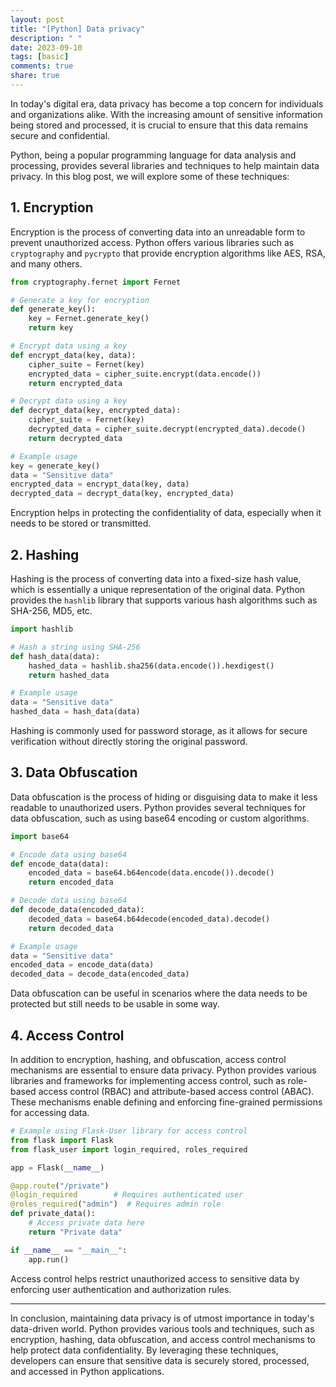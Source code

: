 ```yaml
---
layout: post
title: "[Python] Data privacy"
description: " "
date: 2023-09-10
tags: [basic]
comments: true
share: true
---
```


In today's digital era, data privacy has become a top concern for individuals and organizations alike. With the increasing amount of sensitive information being stored and processed, it is crucial to ensure that this data remains secure and confidential. 

Python, being a popular programming language for data analysis and processing, provides several libraries and techniques to help maintain data privacy. In this blog post, we will explore some of these techniques:

## 1. Encryption

Encryption is the process of converting data into an unreadable form to prevent unauthorized access. Python offers various libraries such as `cryptography` and `pycrypto` that provide encryption algorithms like AES, RSA, and many others. 

```python
from cryptography.fernet import Fernet

# Generate a key for encryption
def generate_key():
    key = Fernet.generate_key()
    return key

# Encrypt data using a key
def encrypt_data(key, data):
    cipher_suite = Fernet(key)
    encrypted_data = cipher_suite.encrypt(data.encode())
    return encrypted_data

# Decrypt data using a key
def decrypt_data(key, encrypted_data):
    cipher_suite = Fernet(key)
    decrypted_data = cipher_suite.decrypt(encrypted_data).decode()
    return decrypted_data

# Example usage
key = generate_key()
data = "Sensitive data"
encrypted_data = encrypt_data(key, data)
decrypted_data = decrypt_data(key, encrypted_data)
```

Encryption helps in protecting the confidentiality of data, especially when it needs to be stored or transmitted.

## 2. Hashing

Hashing is the process of converting data into a fixed-size hash value, which is essentially a unique representation of the original data. Python provides the `hashlib` library that supports various hash algorithms such as SHA-256, MD5, etc.

```python
import hashlib

# Hash a string using SHA-256
def hash_data(data):
    hashed_data = hashlib.sha256(data.encode()).hexdigest()
    return hashed_data

# Example usage
data = "Sensitive data"
hashed_data = hash_data(data)
```

Hashing is commonly used for password storage, as it allows for secure verification without directly storing the original password.

## 3. Data Obfuscation

Data obfuscation is the process of hiding or disguising data to make it less readable to unauthorized users. Python provides several techniques for data obfuscation, such as using base64 encoding or custom algorithms.

```python
import base64

# Encode data using base64
def encode_data(data):
    encoded_data = base64.b64encode(data.encode()).decode()
    return encoded_data

# Decode data using base64
def decode_data(encoded_data):
    decoded_data = base64.b64decode(encoded_data).decode()
    return decoded_data

# Example usage
data = "Sensitive data"
encoded_data = encode_data(data)
decoded_data = decode_data(encoded_data)
```

Data obfuscation can be useful in scenarios where the data needs to be protected but still needs to be usable in some way.

## 4. Access Control

In addition to encryption, hashing, and obfuscation, access control mechanisms are essential to ensure data privacy. Python provides various libraries and frameworks for implementing access control, such as role-based access control (RBAC) and attribute-based access control (ABAC). These mechanisms enable defining and enforcing fine-grained permissions for accessing data.

```python
# Example using Flask-User library for access control
from flask import Flask
from flask_user import login_required, roles_required

app = Flask(__name__)

@app.route("/private")
@login_required        # Requires authenticated user
@roles_required("admin")  # Requires admin role
def private_data():
    # Access private data here
    return "Private data"

if __name__ == "__main__":
    app.run()
```

Access control helps restrict unauthorized access to sensitive data by enforcing user authentication and authorization rules.

---

In conclusion, maintaining data privacy is of utmost importance in today's data-driven world. Python provides various tools and techniques, such as encryption, hashing, data obfuscation, and access control mechanisms to help protect data confidentiality. By leveraging these techniques, developers can ensure that sensitive data is securely stored, processed, and accessed in Python applications.